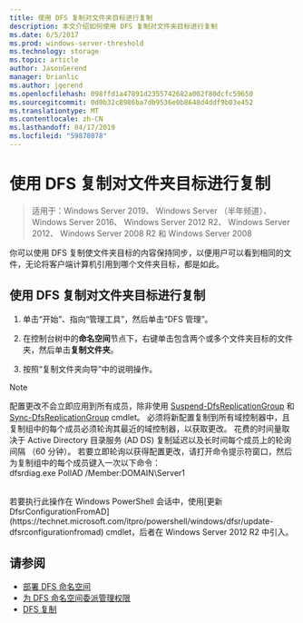 ```yaml
---
title: 使用 DFS 复制对文件夹目标进行复制
description: 本文介绍如何使用 DFS 复制对文件夹目标进行复制
ms.date: 6/5/2017
ms.prod: windows-server-threshold
ms.technology: storage
ms.topic: article
author: JasonGerend
manager: brianlic
ms.author: jgerend
ms.openlocfilehash: 098ffd1a47891d2355742682a002f80dcfc59650
ms.sourcegitcommit: 0d0b32c8986ba7db9536e0b8648d4ddf9b03e452
ms.translationtype: MT
ms.contentlocale: zh-CN
ms.lasthandoff: 04/17/2019
ms.locfileid: "59878078"
---
```

# <a name="replicate-folder-targets-using-dfs-replication"></a>使用 DFS 复制对文件夹目标进行复制

> 适用于：Windows Server 2019、 Windows Server （半年频道）、 Windows Server 2016、 Windows Server 2012 R2、 Windows Server 2012、 Windows Server 2008 R2 和 Windows Server 2008

你可以使用 DFS 复制使文件夹目标的内容保持同步，以便用户可以看到相同的文件，无论将客户端计算机引用到哪个文件夹目标，都是如此。

## <a name="to-replicate-folder-targets-using-dfs-replication"></a>使用 DFS 复制对文件夹目标进行复制

1.  单击“开始”、指向“管理工具”，然后单击“DFS 管理”。

2.  在控制台树中的**命名空间**节点下，右键单击包含两个或多个文件夹目标的文件夹，然后单击**复制文件夹**。

3.  按照“复制文件夹向导”中的说明操作。

> [!NOTE]
> 配置更改不会立即应用到所有成员，除非使用 [Suspend-DfsReplicationGroup](https://technet.microsoft.com/itpro/powershell/windows/dfsr/suspend-dfsreplicationgroup) 和 [Sync-DfsReplicationGroup](https://technet.microsoft.com/itpro/powershell/windows/dfsr/sync-dfsreplicationgroup) cmdlet。 必须将新配置复制到所有域控制器中，且复制组中的每个成员必须轮询其最近的域控制器，以获取更改。 花费的时间量取决于 Active Directory 目录服务 (AD DS) 复制延迟以及长时间每个成员上的轮询间隔 （60 分钟）。 若要立即轮询以获得配置更改，请打开命令提示符窗口，然后为复制组中的每个成员键入一次以下命令： <br /> dfsrdiag.exe PollAD /Member:DOMAIN\Server1
<br />
若要执行此操作在 Windows PowerShell 会话中，使用[更新 DfsrConfigurationFromAD](https://technet.microsoft.com/itpro/powershell/windows/dfsr/update-dfsrconfigurationfromad) cmdlet，后者在 Windows Server 2012 R2 中引入。

## <a name="see-also"></a>请参阅

-   [部署 DFS 命名空间](deploying-dfs-namespaces.md)
-   [为 DFS 命名空间委派管理权限](delegate-management-permissions-for-dfs-namespaces.md)
-   [DFS 复制](../dfs-replication/dfsr-overview.md)